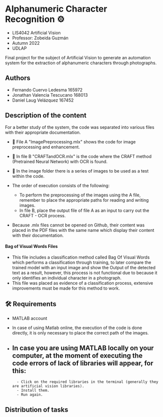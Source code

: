 
# Alphanumeric Character Recognition ⚙︎

- LIS4042 Artificial Vision
- Professor: Zobeida Guzmán
- Autumn 2022 
- UDLAP

Final project for the subject of Artificial Vision to generate an automation system for the extraction of alphanumeric characters through photographs.


## Authors

- Fernando Cuervo Ledesma 165972
- Jonathan Valencia Tescucano 168013
- Daniel Laug Velázquez 167452


## Description of the content
For a better study of the system, the code was separated into various files with their appropriate documentation.

 - 📄 File A "ImagePreprocessing.mlx" shows the code for image preprocessing and enhancement.
 - 📄 In file B "CRAFTandOCR.mlx" is the code where the CRAFT method (Pretrained Neural Network) with OCR is found.
 - 📂 In the image folder there is a series of images to be used as a test within the code.
 
  - The order of execution consists of the following:
     - To perform the preprocessing of the images using the A file, remember to place the appropriate paths for reading and writing images.
     - In file B, place the output file of file A as an input to carry out the CRAFT - OCR process.

- Because .mlx files cannot be opened on Github, their content was placed in the PDF files with the same name which display their content with their documentation.

#### Bag of Visual Words Files
- This file includes a classification method called Bag Of Visual Words which performs a classification through training, to later compare the trained model with an input image and show the Output of the detected text as a result, however, this process is not functional due to because it only identifies an individual character in a photograph.
- This file was placed as evidence of a classification process, extensive improvements must be made for this method to work.

## 🛠 Requirements

- MATLAB account
- In case of using Matlab online, the execution of the code is done directly, it is only necessary to place the correct path of the images.

- In case you are using MATLAB locally on your computer, at the moment of executing the code errors of lack of libraries will appear, for this:
    -
        - Click on the required libraries in the terminal (generally they are artificial vision libraries).
        - Install them.
        - Run again.
        

## Distribution of tasks



